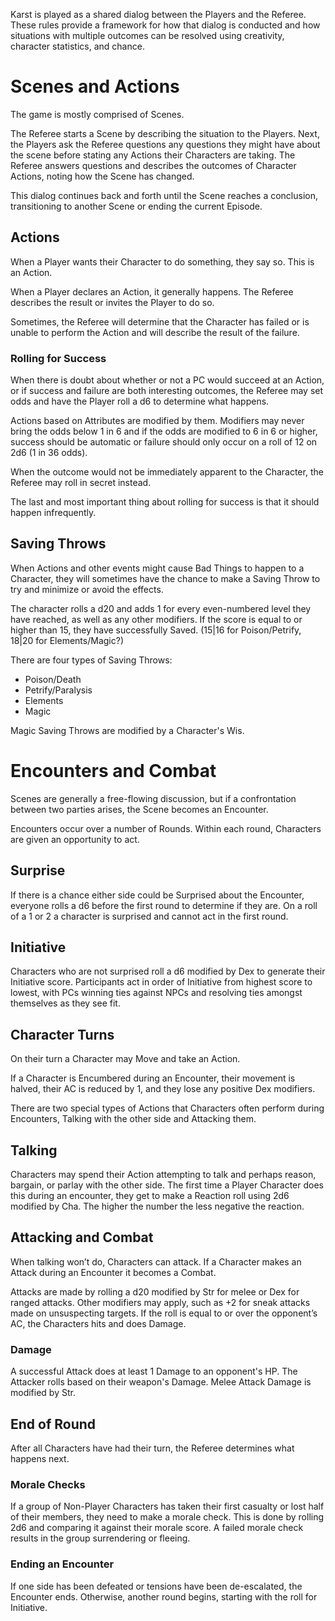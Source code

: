 Karst is played as a shared dialog between the Players and the Referee. These rules provide a framework for how that dialog is conducted and how situations with multiple outcomes can be resolved using creativity, character statistics, and chance.

# Scenes and Actions
The game is mostly comprised of Scenes. 

The Referee starts a Scene by describing the situation to the Players. Next, the Players ask the Referee questions any questions they might have about the scene before stating any Actions their Characters are taking. The Referee answers questions and describes the outcomes of Character Actions, noting how the Scene has changed.

This dialog continues back and forth until the Scene reaches a conclusion, transitioning to another Scene or ending the current Episode.

## Actions
When a Player wants their Character to do something, they say so. This is an Action.

When a Player declares an Action, it generally happens. The Referee describes the result or invites the Player to do so.

Sometimes, the Referee will determine that the Character has failed or is unable to perform the Action and will describe the result of the failure.

### Rolling for Success

When there is doubt about whether or not a PC would succeed at an Action, or if success and failure are both interesting outcomes, the Referee may set odds and have the Player roll a d6 to determine what happens. 

Actions based on Attributes are modified by them. Modifiers may never bring the odds below 1 in 6 and if the odds are modified to 6 in 6 or higher, success should be automatic or failure should only occur on a roll of 12 on 2d6 (1 in 36 odds).

When the outcome would not be immediately apparent to the Character, the Referee may roll in secret instead.

The last and most important thing about rolling for success is that it should happen infrequently.

## Saving Throws

When Actions and other events might cause Bad Things to happen to a Character, they will sometimes have the chance to make a Saving Throw to try and minimize or avoid the effects.

The character rolls a d20 and adds 1 for every even-numbered level they have reached, as well as any other modifiers. If the score is equal to or higher than 15, they have successfully Saved. (15|16 for Poison/Petrify, 18|20 for Elements/Magic?)

There are four types of Saving Throws: 

- Poison/Death
- Petrify/Paralysis
- Elements
- Magic

Magic Saving Throws are modified by a Character's Wis.

# Encounters and Combat

Scenes are generally a free-flowing discussion, but if a confrontation between two parties arises, the Scene becomes an Encounter.

Encounters occur over a number of Rounds. Within each round, Characters are given an opportunity to act.

## Surprise

If there is a chance either side could be Surprised about the Encounter, everyone rolls a d6 before the first round to determine if they are. On a roll of a 1 or 2 a character is surprised and cannot act in the first round.

## Initiative

Characters who are not surprised roll a d6 modified by Dex to generate their Initiative score. Participants act in order of Initiative from highest score to lowest, with PCs winning ties against NPCs and resolving ties amongst themselves as they see fit.

## Character Turns

On their turn a Character may Move and take an Action.

If a Character is Encumbered during an Encounter, their movement is halved, their AC is reduced by 1, and they lose any positive Dex modifiers.

There are two special types of Actions that Characters often perform during Encounters, Talking with the other side and Attacking them.

## Talking

Characters may spend their Action attempting to talk and perhaps reason, bargain, or parlay with the other side. The first time a Player Character does this during an encounter, they get to make a Reaction roll using 2d6 modified by Cha. The higher the number the less negative the reaction.

## Attacking and Combat

When talking won’t do, Characters can attack. If a Character makes an Attack during an Encounter it becomes a Combat.

Attacks are made by rolling a d20 modified by Str for melee or Dex for ranged attacks. Other modifiers may apply, such as +2 for sneak attacks made on unsuspecting targets. If the roll is equal to or over the opponent’s AC, the Characters hits and does Damage.

### Damage

A successful Attack does at least 1 Damage to an opponent's HP. The Attacker rolls based on their weapon's Damage. Melee Attack Damage is modified by Str.

## End of Round

After all Characters have had their turn, the Referee determines what happens next.

### Morale Checks

If a group of Non-Player Characters has taken their first casualty or lost half of their members, they need to make a morale check. This is done by rolling 2d6 and comparing it against their morale score. A failed morale check results in the group surrendering or fleeing.

### Ending an Encounter

If one side has been defeated or tensions have been de-escalated, the Encounter ends. Otherwise, another round begins, starting with the roll for Initiative.
